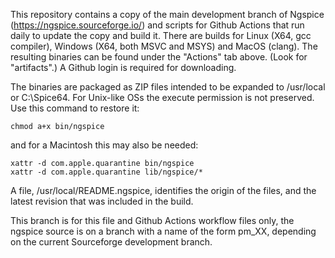 This repository contains a copy of the main development branch of Ngspice (https://ngspice.sourceforge.io/) and scripts for Github Actions that run daily to update the copy and build it. There are builds for Linux (X64, gcc compiler), Windows (X64, both MSVC and MSYS) and MacOS (clang).  The resulting binaries can be found under the "Actions" tab above.  (Look for "artifacts".)  A Github login is required for downloading.

The binaries are packaged as ZIP files intended to be expanded to /usr/local or C:\Spice64.  For Unix-like OSs the execute permission is not preserved.  Use this command to restore it:

	chmod a+x bin/ngspice

and for a Macintosh this may also be needed:

	xattr -d com.apple.quarantine bin/ngspice
	xattr -d com.apple.quarantine lib/ngspice/*

A file, /usr/local/README.ngspice, identifies the origin of the files, and the latest revision that was included in the build.

This branch is for this file and Github Actions workflow files only, the ngspice source is on a branch with a name of the form pm_XX, depending on the current Sourceforge development branch.
